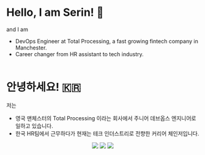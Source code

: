 <!--START_SECTION:waka-->
<!--END_SECTION:waka-->

# Hello, I am Serin! 💜

and I am 
- DevOps Engineer at Total Processing, a fast growing fintech company in Manchester.
- Career changer from HR assistant to tech industry.<br><br>
# 안녕하세요! 🇰🇷
저는 
- 영국 맨체스터의 Total Processing 이라는 회사에서 주니어 데브옵스 엔지니어로 일하고 있습니다.
- 한국 HR팀에서 근무하다가 현재는 테크 인더스트리로 전향한 커리어 체인저입니다.

<p align="center">
  <img src ="https://github-readme-stats.vercel.app/api?username=serin0837&show_icons=true&count_private=true&theme=darcula&hide_border=true&hide=issues,contribs&bg_color=00000000">
  <img src ="https://github-readme-stats.vercel.app/api/top-langs/?username=serin0837&layout=compact&hide_border=true&theme=darcula&bg_color=00000000&langs_count=6&hide=jupyter%20notebook,tex,css,php">
  <img src ="https://github-readme-streak-stats.herokuapp.com?user=serin0837&theme=darcula&hide_border=true&background=FFFFFF00">
  <br>
</p>
